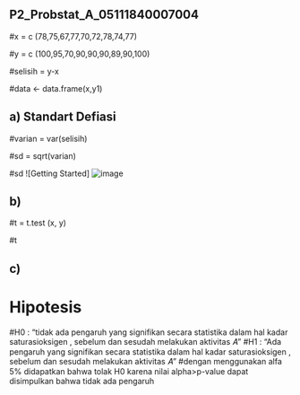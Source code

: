 ## P2_Probstat_A_05111840007004

#x = c (78,75,67,77,70,72,78,74,77)

#y = c (100,95,70,90,90,90,89,90,100)

#selisih = y-x

#data <- data.frame(x,y1)

## a) Standart Defiasi

#varian = var(selisih)

#sd = sqrt(varian)

#sd
![Getting Started] ![image](https://user-images.githubusercontent.com/58022238/170868044-0d8fb33f-dca1-4e4b-801f-dd98095a81e7.png)


## b)

#t = t.test (x, y)

#t

## c)
# Hipotesis
#H0 : “tidak ada pengaruh yang signifikan secara statistika dalam hal kadar saturasioksigen , sebelum dan sesudah melakukan aktivitas 𝐴”
#H1 : “Ada pengaruh yang signifikan secara statistika dalam hal kadar saturasioksigen , sebelum dan sesudah melakukan aktivitas 𝐴”
#dengan menggunakan alfa 5% didapatkan bahwa tolak H0 karena nilai alpha>p-value dapat disimpulkan bahwa tidak ada pengaruh 


